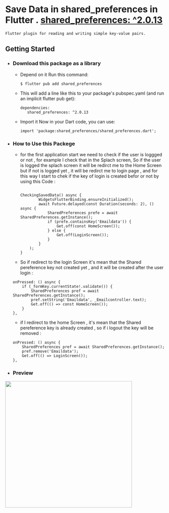 # Save Data in shared_preferences in Flutter  . [shared_preferences: ^2.0.13](https://pub.dev/packages/shared_preferences)

    Flutter plugin for reading and writing simple key-value pairs.

## Getting Started

- ### Download this package as a library
 
  - Depend on it Run this command:
    ```
    $ flutter pub add shared_preferences
    ```
 
  - This will add a line like this to your package's pubspec.yaml (and run an implicit flutter pub get):
    ```
    dependencies:
       shared_preferences: ^2.0.13
    ```
  - Import it Now in your Dart code, you can use:
     ```
     import 'package:shared_preferences/shared_preferences.dart';
     ```
- ### How to Use this Packege
 
  - for the first application start we need to check if the user is loggged or not , for example I check that in the Splach screen, So if the user is logged the splach screen it will be redirct me to the Home Screen but if not is logged yet , it will be redirct me to login page , and for this way I start to chek if the key of login is created befor or not by using this Code :
    ```
    
    CheckingSavedData() async {
            WidgetsFlutterBinding.ensureInitialized();
            await Future.delayed(const Duration(seconds: 2), () async {
                SharedPreferences prefe = await SharedPreferences.getInstance();
                if (prefe.containsKey('Emaildata')) {
                    Get.off(const HomeScreen());
                } else {
                    Get.off(LoginScreen());
                }
            }
        );
    }
    ```
   - So if redirect to the login Screen it's mean that the Shared pereference key not created yet , and it will be created after the user login  :
    ```
    onPressed: () async {
        if (_formKey.currentState!.validate()) {
            SharedPreferences pref = await SharedPreferences.getInstance();
            pref.setString('Emaildata', _Emailcontroller.text);
            Get.off(() => const HomeScreen());
        }
    },
    ```   
   - if I redirect to the home Screen , it's mean that the Shared pereference key is already created , so if i logout the key will be removed :
    ```
    onPressed: () async {
        SharedPreferences pref = await SharedPreferences.getInstance();
        pref.remove('Emaildata');
        Get.off(() => LoginScreen());
    },
    ```
- ### Preview
<img src="https://user-images.githubusercontent.com/82768399/154568620-7acf6f6b-5658-4e05-8fb0-ba9aa2ac9f6b.gif" width="400" >